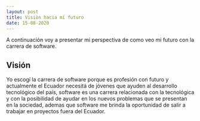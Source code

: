 ```yaml
---
layout: post
title: Visiòn hacia mí futuro
date: 15-08-2020
---
```


A continuación voy a presentar mi perspectiva de como veo mi futuro con la carrera de software. 



## Visión

Yo escogí la carrera de software porque es profesión con futuro y actualmente el Ecuador necesitá de jóvenes que ayuden al desarrollo tecnológico del país, software es una carrera relacionada con la tecnológica y con la posibilidad de ayudar en los nuevos problemas que se presentan en la sociedad, ademas que software me brinda la oportunidad de salir a trabajar en proyectos fuera del Ecuador.
